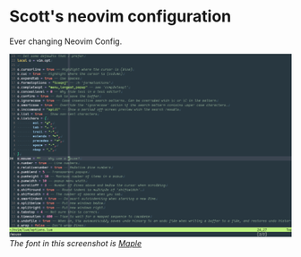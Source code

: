 # Scott's neovim configuration

Ever changing Neovim Config.

![Screenshot of my current config](assets/screenshot.png)
*The font in this screenshot is [Maple](https://github.com/subframe7536/maple-font/releases)*
